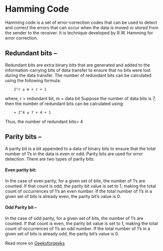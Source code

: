 
# Hamming Code

Hamming code is a set of error-correction codes that can be used to detect and correct the errors that can occur when the data is moved or stored from the sender to the receiver. It is technique developed by R.W. Hamming for error correction.
## Redundant bits –

Redundant bits are extra binary bits that are generated and added to the information-carrying bits of data transfer to ensure that no bits were lost during the data transfer.
The number of redundant bits can be calculated using the following formula:

        2^r ≥ m + r + 1 

where, r = redundant bit, m = data bit
Suppose the number of data bits is 7, then the number of redundant bits can be calculated using:

        = 2^4 ≥ 7 + 4 + 1

Thus, the number of redundant bits= 4
## Parity bits –
A parity bit is a bit appended to a data of binary bits to ensure that the total number of 1’s in the data is even or odd. Parity bits are used for error detection. There are two types of parity bits:

#### Even parity bit:

In the case of even parity, for a given set of bits, the number of 1’s are counted. If that count is odd, the parity bit value is set to 1, making the total count of occurrences of 1’s an even number. If the total number of 1’s in a given set of bits is already even, the parity bit’s value is 0.

#### Odd Parity bit –

In the case of odd parity, for a given set of bits, the number of 1’s are counted. If that count is even, the parity bit value is set to 1, making the total count of occurrences of 1’s an odd number. If the total number of 1’s in a given set of bits is already odd, the parity bit’s value is 0.

Read more on [Geeksforgeeks](https://www.geeksforgeeks.org/hamming-code-in-computer-network/)
